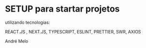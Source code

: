 # SETUP para startar projetos

utilizando tecnologias:

  REACT.JS , NEXT.JS, TYPESCRIPT, ESLINT, PRETTIER, SWR, AXIOS



André Melo


